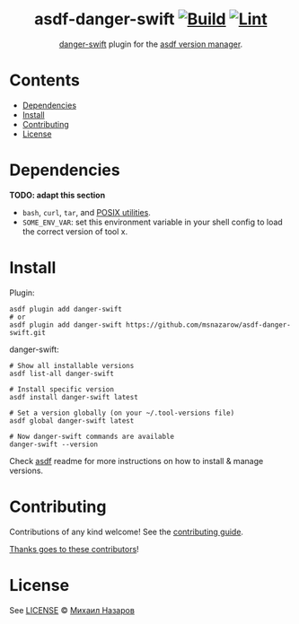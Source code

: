 <div align="center">

# asdf-danger-swift [![Build](https://github.com/msnazarow/asdf-danger-swift/actions/workflows/build.yml/badge.svg)](https://github.com/msnazarow/asdf-danger-swift/actions/workflows/build.yml) [![Lint](https://github.com/msnazarow/asdf-danger-swift/actions/workflows/lint.yml/badge.svg)](https://github.com/msnazarow/asdf-danger-swift/actions/workflows/lint.yml)

[danger-swift](https://danger.systems/swift/) plugin for the [asdf version manager](https://asdf-vm.com).

</div>

# Contents

- [Dependencies](#dependencies)
- [Install](#install)
- [Contributing](#contributing)
- [License](#license)

# Dependencies

**TODO: adapt this section**

- `bash`, `curl`, `tar`, and [POSIX utilities](https://pubs.opengroup.org/onlinepubs/9699919799/idx/utilities.html).
- `SOME_ENV_VAR`: set this environment variable in your shell config to load the correct version of tool x.

# Install

Plugin:

```shell
asdf plugin add danger-swift
# or
asdf plugin add danger-swift https://github.com/msnazarow/asdf-danger-swift.git
```

danger-swift:

```shell
# Show all installable versions
asdf list-all danger-swift

# Install specific version
asdf install danger-swift latest

# Set a version globally (on your ~/.tool-versions file)
asdf global danger-swift latest

# Now danger-swift commands are available
danger-swift --version
```

Check [asdf](https://github.com/asdf-vm/asdf) readme for more instructions on how to
install & manage versions.

# Contributing

Contributions of any kind welcome! See the [contributing guide](contributing.md).

[Thanks goes to these contributors](https://github.com/msnazarow/asdf-danger-swift/graphs/contributors)!

# License

See [LICENSE](LICENSE) © [Михаил Назаров](https://github.com/danger/)
